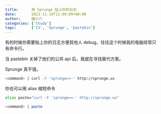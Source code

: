 ```yaml
---
title:      用 Sprunge 贴上你的日志
date:       2021-11-19T11:09:09+08:00
author:     喵小六
categories: ['Study']
tags:       ['CS', 'Sprunge', 'pastebin']
---
```


有的时候你需要贴上你的日志方便其他人 debug，往往这个时候我的电脑经常只有命令行。

当 pastebin 关掉了他们的公共 api 后，我就在寻找替代方案。

Sprunge 真不错。

<!--more-->

```bash
<command> | curl -F 'sprunge=<-' http://sprunge.us
```

你也可以用 alias 缩短命令

```bash
alias paste="curl -F 'sprunge=<-' http://sprunge.us"

<command> | paste
```
